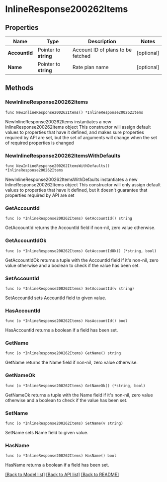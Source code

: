 # InlineResponse200262Items

## Properties

Name | Type | Description | Notes
------------ | ------------- | ------------- | -------------
**AccountId** | Pointer to **string** | Account ID of plans to be fetched | [optional] 
**Name** | Pointer to **string** | Rate plan name | [optional] 

## Methods

### NewInlineResponse200262Items

`func NewInlineResponse200262Items() *InlineResponse200262Items`

NewInlineResponse200262Items instantiates a new InlineResponse200262Items object
This constructor will assign default values to properties that have it defined,
and makes sure properties required by API are set, but the set of arguments
will change when the set of required properties is changed

### NewInlineResponse200262ItemsWithDefaults

`func NewInlineResponse200262ItemsWithDefaults() *InlineResponse200262Items`

NewInlineResponse200262ItemsWithDefaults instantiates a new InlineResponse200262Items object
This constructor will only assign default values to properties that have it defined,
but it doesn't guarantee that properties required by API are set

### GetAccountId

`func (o *InlineResponse200262Items) GetAccountId() string`

GetAccountId returns the AccountId field if non-nil, zero value otherwise.

### GetAccountIdOk

`func (o *InlineResponse200262Items) GetAccountIdOk() (*string, bool)`

GetAccountIdOk returns a tuple with the AccountId field if it's non-nil, zero value otherwise
and a boolean to check if the value has been set.

### SetAccountId

`func (o *InlineResponse200262Items) SetAccountId(v string)`

SetAccountId sets AccountId field to given value.

### HasAccountId

`func (o *InlineResponse200262Items) HasAccountId() bool`

HasAccountId returns a boolean if a field has been set.

### GetName

`func (o *InlineResponse200262Items) GetName() string`

GetName returns the Name field if non-nil, zero value otherwise.

### GetNameOk

`func (o *InlineResponse200262Items) GetNameOk() (*string, bool)`

GetNameOk returns a tuple with the Name field if it's non-nil, zero value otherwise
and a boolean to check if the value has been set.

### SetName

`func (o *InlineResponse200262Items) SetName(v string)`

SetName sets Name field to given value.

### HasName

`func (o *InlineResponse200262Items) HasName() bool`

HasName returns a boolean if a field has been set.


[[Back to Model list]](../README.md#documentation-for-models) [[Back to API list]](../README.md#documentation-for-api-endpoints) [[Back to README]](../README.md)



